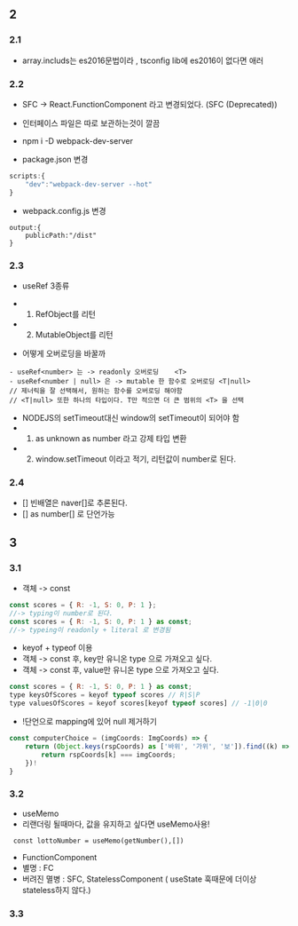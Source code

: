 ## 2

### 2.1

- array.includs는 es2016문법이라 , tsconfig lib에 es2016이 없다면 애러

### 2.2

- SFC -> React.FunctionComponent 라고 변경되었다.
  (SFC (Deprecated))
- 인터페이스 파일은 따로 보관하는것이 깔끔

- npm i -D webpack-dev-server
- package.json 변경

```js
scripts:{
    "dev":"webpack-dev-server --hot"
}
```

- webpack.config.js 변경

```
output:{
    publicPath:"/dist"
}
```

### 2.3

- useRef 3종류
- 1. RefObject를 리턴
- 2. MutableObject를 리턴

- 어떻게 오버로딩을 바꿀까

```
- useRef<number> 는 -> readonly 오버로딩    <T>
- useRef<number | null> 은 -> mutable 한 함수로 오버로딩 <T|null>
// 제너릭을 잘 선택해서, 원하는 함수를 오버로딩 해야함
// <T|null> 또한 하나의 타입이다. T만 적으면 더 큰 범위의 <T> 을 선택
```

- NODEJS의 setTimeout대신 window의 setTimeout이 되어야 함
- 1. as unknown as number 라고 강제 타입 변환
- 2. window.setTimeout 이라고 적기, 리턴값이 number로 된다.

### 2.4

- [] 빈배열은 naver[]로 추론된다.
- [] as number[] 로 단언가능

## 3

### 3.1

- 객체 -> const

```js
const scores = { R: -1, S: 0, P: 1 };
//-> typing이 number로 된다.
const scores = { R: -1, S: 0, P: 1 } as const;
//-> typeing이 readonly + literal 로 변경됨
```

- keyof + typeof 이용
- 객체 -> const 후, key만 유니온 type 으로 가져오고 싶다.
- 객체 -> const 후, value만 유니온 type 으로 가져오고 싶다.

```js
const scores = { R: -1, S: 0, P: 1 } as const;
type keysOfScores = keyof typeof scores // R|S|P
type valuesOfScores = keyof scores[keyof typeof scores] // -1|0|0
```

- !단언으로 mapping에 있어 null 제거하기

```js
const computerChoice = (imgCoords: ImgCoords) => {
    return (Object.keys(rspCoords) as ['바위', '가위', '보']).find((k) => {
        return rspCoords[k] === imgCoords;
    })!
}
```

### 3.2

- useMemo
- 리랜더링 될때마다, 값을 유지하고 싶다면 useMemo사용!

```
 const lottoNumber = useMemo(getNumber(),[])
```

- FunctionComponent
- 별명 : FC
- 버려진 멸병 : SFC, StatelessComponent ( useState 훅때문에 더이상 stateless하지 않다.)

### 3.3
